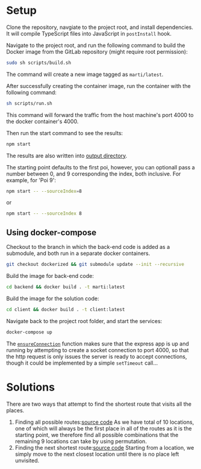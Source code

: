 # Setup
Clone the repository, navgiate to the project root, and install dependencies.
It will compile TypeScript files into JavaScript in `postInstall` hook.

Navigate to the project root, and run the following command to build the Docker image from the GitLab repository (might require root permission):
```sh
sudo sh scripts/build.sh
```
The command will create a new image tagged as `marti/latest`.

After successfully creating the container image, run the container with the following command:
```sh
sh scripts/run.sh
```
This command will forward the traffic from the host machine's port 4000 to the docker container's 4000.

Then run the start command to see the results:
```sh
npm start
```

The results are also written into [output directory](./output).

The starting point defaults to the first poi, however, you can optionall pass a number between 0, and 9 corresponding the index, both inclusive.
For example, for 'Poi 9':
```sh
npm start -- --sourceIndex=8
```
or
```sh
npm start -- --sourceIndex 8
```
## Using docker-compose
Checkout to the branch in which the back-end code is added as a submodule, and both run in a separate docker containers.

```sh
git checkout dockerized && git submodule update --init --recursive
```

Build the image for back-end code:
```sh
cd backend && docker build . -t marti:latest
```

Build the image for the solution code:
```sh
cd client && docker build . -t client:latest
```

Navigate back to the project root folder, and start the services:
```sh
docker-compose up
```
The [`ensureConnection`](./src/utils/ensureConnection.ts) function makes sure that the express app is up and running by attempting to create a socket connection to port 4000, so that the http request is only issues the server is ready to accept connections, though it could be implemented by a simple `setTimeout` call...
# Solutions
There are two ways that attempt to find the shortest route that visits all the places.
1. Finding all possible routes:[source code](./src/solutions/all-routes/findShortestAmongAllRoutes.ts)
   As we have total of 10 locations, one of which will always be the first place in all of the routes as it is the starting point, we therefore find all possible combinations that the remaining 9 locations can take by using permutation.
2. Finding the next shortest route:[source code](./src/solutions/next-nearest/Graph.ts)
   Starting from a location, we simply move to the next closest location until there is no place left unvisited.
